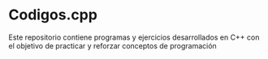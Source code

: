 # Codigos.cpp
Este repositorio contiene programas y ejercicios desarrollados en C++ con el objetivo de practicar y reforzar conceptos de programación
